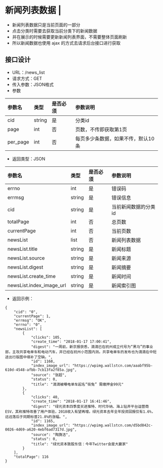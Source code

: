 # 新闻列表数据 \|

* 新闻列表数据只是当前页面的一部分
* 点击分类时需要去获取当前分类下的新闻数据
* 并在展示的时候需要更新新闻列表界面，不需要整体页面刷新
* 所以新闻数据也使用 ajax 的方式去请求后台接口进行获取

## 接口设计 <a id="&#x63A5;&#x53E3;&#x8BBE;&#x8BA1;"></a>

* URL：/news\_list
* 请求方式：GET
* 传入参数：JSON格式
* 参数

| 参数名 | 类型 | 是否必须 | 参数说明 |
| :--- | :--- | :--- | :--- |
| cid | string | 是 | 分类id |
| page | int | 否 | 页数，不传即获取第1页 |
| per\_page | int | 否 | 每页多少条数据，如果不传，默认10条 |

* 返回类型：JSON

| 参数名 | 类型 | 是否必须 | 参数说明 |
| :--- | :--- | :--- | :--- |
| errno | int | 是 | 错误码 |
| errmsg | string | 是 | 错误信息 |
| cid | string | 是 | 当前新闻数据的分类id |
| totalPage | int | 否 | 总页数 |
| currentPage | int | 否 | 当前页数 |
| newsList | list | 否 | 新闻列表数据 |
| newsList.title | string | 是 | 新闻标题 |
| newsList.source | string | 是 | 新闻来源 |
| newsList.digest | string | 是 | 新闻摘要 |
| newsList.create\_time | string | 是 | 新闻时间 |
| newsList.index\_image\_url | string | 是 | 新闻索引图 |

* 返回示例：

```text
{
    "cid": "0",
    "currentPage": 1,
    "errmsg": "OK",
    "errno": "0",
    "newsList": [
        {
            "clicks": 105,
            "create_time": "2018-01-17 17:00:41",
            "digest": "一周前，新京报获悉，滴滴已在杭州成立代号为“黑马”的事业部，主攻共享电单车和电动汽车，并已经在杭州小范围内测。共享电单车的发布也为滴滴在中短途出行版图中填补了空缺。",
            "id": 1168,
            "index_image_url": "https://wpimg.wallstcn.com/aaabf95b-610d-4548-afbb-7cb13fa2f85a.jpg",
            "source": "张超",
            "status": 0,
            "title": "滴滴被曝电单车起名“街兔” 需缴押金99元"
        },
        {
            "clicks": 40,
            "create_time": "2018-01-17 16:41:46",
            "digest": "绿光资本四季度买进推特、时代华纳、海上钻井平台运营商ESV，其称推特改善了用户体验，2018收入有望再增。绿光资本去年全年投资回报仅有1.6%，远远落后于同期标普21.8%的涨幅。",
            "id": 1165,
            "index_image_url": "https://wpimg.wallstcn.com/d5bd842c-0026-4d69-a620-4ebf6ad7317d.jpg",
            "source": "陶旖洁",
            "status": 0,
            "title": "绿光资本致股东信：今年Twitter会是大赢家"
        }
    ],
    "totalPage": 116
}
```

